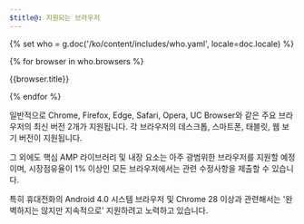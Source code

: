 ```yaml
---
$title@: 지원되는 브라우저
---
```

{% set who = g.doc('/ko/content/includes/who.yaml', locale=doc.locale) %}

<div class="browser-container">
{% for browser in who.browsers %}
  <div class="browser">
    <amp-img width="75"
        height="75"
        layout="responsive"
        src="{{browser.img}}"></amp-img>
    <p class="browser-title">{{browser.title}}</p>
  </div>
{% endfor %}
</div>

일반적으로 Chrome, Firefox, Edge, Safari, Opera, UC Browser와 같은 주요 브라우저의 최신 버전 2개가 지원됩니다. 각 브라우저의 데스크톱, 스마트폰, 태블릿, 웹 보기 버전이 지원됩니다.

그 외에도 핵심 AMP 라이브러리 및 내장 요소는 아주 광범위한 브라우저를 지원할 예정이며, 시장점유율이 1% 이상인 모든 브라우저에서는 관련 수정사항을 제출할 수 있습니다.

특히 휴대전화의 Android 4.0 시스템 브라우저 및 Chrome 28 이상과 관련해서는 '완벽하지는 않지만 지속적으로' 지원하려고 노력하고 있습니다.
 
